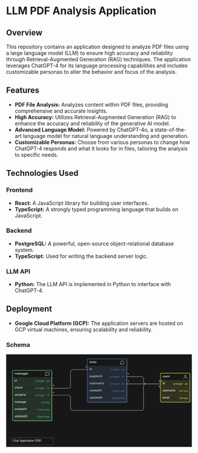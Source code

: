 # LLM PDF Analysis Application

## Overview

This repository contains an application designed to analyze PDF files using a large language model (LLM) to ensure high accuracy and reliability through Retrieval-Augmented Generation (RAG) techniques. The application leverages ChatGPT-4 for its language processing capabilities and includes customizable personas to alter the behavior and focus of the analysis.

## Features

- **PDF File Analysis:** Analyzes content within PDF files, providing comprehensive and accurate insights.
- **High Accuracy:** Utilizes Retrieval-Augmented Generation (RAG) to enhance the accuracy and reliability of the generative AI model.
- **Advanced Language Model:** Powered by ChatGPT-4o, a state-of-the-art language model for natural language understanding and generation.
- **Customizable Personas:** Choose from various personas to change how ChatGPT-4 responds and what it looks for in files, tailoring the analysis to specific needs.

## Technologies Used

### Frontend

- **React:** A JavaScript library for building user interfaces.
- **TypeScript:** A strongly typed programming language that builds on JavaScript.

### Backend

- **PostgreSQL:** A powerful, open-source object-relational database system.
- **TypeScript:** Used for writing the backend server logic.

### LLM API

- **Python:** The LLM API is implemented in Python to interface with ChatGPT-4.

## Deployment

- **Google Cloud Platform (GCP):** The application servers are hosted on GCP virtual machines, ensuring scalability and reliability.

### Schema
![Schema](diagram-export-5-27-2024-3_37_57-PM.png)
